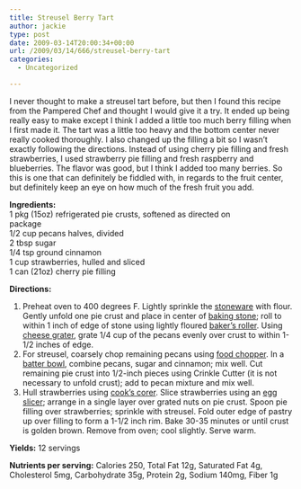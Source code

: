 ```yaml
---
title: Streusel Berry Tart
author: jackie
type: post
date: 2009-03-14T20:00:34+00:00
url: /2009/03/14/666/streusel-berry-tart
categories:
  - Uncategorized

---
```

I never thought to make a streusel tart before, but then I found this recipe from the Pampered Chef and thought I would give it a try. It ended up being really easy to make except I think I added a little too much berry filling when I first made it. The tart was a little too heavy and the bottom center never really cooked thoroughly. I also changed up the filling a bit so I wasn&#8217;t exactly following the directions. Instead of using cherry pie filling and fresh strawberries, I used strawberry pie filling and fresh raspberry and blueberries. The flavor was good, but I think I added too many berries. So this is one that can definitely be fiddled with, in regards to the fruit center, but definitely keep an eye on how much of the fresh fruit you add.

**Ingredients:**  
1 pkg (15oz) refrigerated pie crusts, softened as directed on  
package  
1/2 cup pecans halves, divided  
2 tbsp sugar  
1/4 tsp ground cinnamon  
1 cup strawberries, hulled and sliced  
1 can (21oz) cherry pie filling

**Directions:**

  1. Preheat oven to 400 degrees F. Lightly sprinkle the [stoneware][1] with flour. Gently unfold one pie crust and place in center of [baking stone][1]; roll to within 1 inch of edge of stone using lightly floured [baker&#8217;s roller][2]. Using [cheese grater][3], grate 1/4 cup of the pecans evenly over crust to within 1-1/2 inches of edge.
  2. For streusel, coarsely chop remaining pecans using [food chopper][4]. In a [batter bowl][5], combine pecans, sugar and cinnamon; mix well. Cut remaining pie crust into 1/2-inch pieces using Crinkle Cutter (it is not necessary to unfold crust); add to pecan mixture and mix well.
  3. Hull strawberries using [cook&#8217;s corer][6]. Slice strawberries using an [egg slicer][7]; arrange in a single layer over grated nuts on pie crust. Spoon pie filling over strawberries; sprinkle with streusel. Fold outer edge of pastry up over filling to form a 1-1/2 inch rim. Bake 30-35 minutes or until crust is golden brown. Remove from oven; cool slightly. Serve warm.

**Yields:** 12 servings

**Nutrients per serving:** Calories 250, Total Fat 12g, Saturated Fat 4g, Cholesterol 5mg, Carbohydrate 35g, Protein 2g, Sodium 140mg, Fiber 1g

 [1]: http://astore.amazon.com/opensourcecook-20/detail/B0000E1FDB
 [2]: http://astore.amazon.com/opensourcecook-20/detail/B000MU5VU2
 [3]: http://astore.amazon.com/opensourcecook-20/detail/B000FDZJG2
 [4]: http://astore.amazon.com/opensourcecook-20/detail/B000IWV2X4
 [5]: http://astore.amazon.com/opensourcecook-20/detail/B0000VLMVU
 [6]: http://astore.amazon.com/opensourcecook-20/detail/B000J3QGEC
 [7]: http://astore.amazon.com/opensourcecook-20/detail/B001CDLL7K